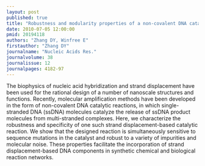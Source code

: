 ```yaml
---
layout: post
published: true
title: "Robustness and modularity properties of a non-covalent DNA catalytic reaction."
date: 2010-07-05 12:00:00
pmid: 20194118
authors: "Zhang DY, Winfree E"
firstauthor: "Zhang DY"
journalname: "Nucleic Acids Res."
journalvolume: 38
journalissue: 12
journalpages: 4182-97
---
```


The biophysics of nucleic acid hybridization and strand displacement have been used for the rational design of a number of nanoscale structures and functions. Recently, molecular amplification methods have been developed in the form of non-covalent DNA catalytic reactions, in which single-stranded DNA (ssDNA) molecules catalyze the release of ssDNA product molecules from multi-stranded complexes. Here, we characterize the robustness and specificity of one such strand displacement-based catalytic reaction. We show that the designed reaction is simultaneously sensitive to sequence mutations in the catalyst and robust to a variety of impurities and molecular noise. These properties facilitate the incorporation of strand displacement-based DNA components in synthetic chemical and biological reaction networks.

